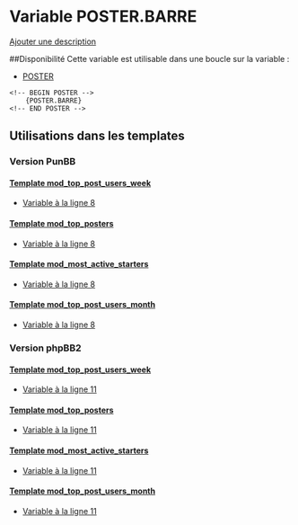 # Variable POSTER.BARRE
[Ajouter une description](https://fa-tvars.appspot.com/var/POSTER.BARRE)

##Disponibilité
Cette variable est utilisable dans une boucle sur la variable :
* [POSTER](POSTER.md#readme)

```
<!-- BEGIN POSTER -->
    {POSTER.BARRE}
<!-- END POSTER -->
```

## Utilisations dans les templates

### Version PunBB

#### [Template mod_top_post_users_week](punbb/mod_top_post_users_week.md#readme)
* [Variable &agrave; la ligne 8](../punbb/mod_top_post_users_week.tpl#L8)

#### [Template mod_top_posters](punbb/mod_top_posters.md#readme)
* [Variable &agrave; la ligne 8](../punbb/mod_top_posters.tpl#L8)

#### [Template mod_most_active_starters](punbb/mod_most_active_starters.md#readme)
* [Variable &agrave; la ligne 8](../punbb/mod_most_active_starters.tpl#L8)

#### [Template mod_top_post_users_month](punbb/mod_top_post_users_month.md#readme)
* [Variable &agrave; la ligne 8](../punbb/mod_top_post_users_month.tpl#L8)

### Version phpBB2

#### [Template mod_top_post_users_week](subsilver/mod_top_post_users_week.md#readme)
* [Variable &agrave; la ligne 11](../subsilver/mod_top_post_users_week.tpl#L11)

#### [Template mod_top_posters](subsilver/mod_top_posters.md#readme)
* [Variable &agrave; la ligne 11](../subsilver/mod_top_posters.tpl#L11)

#### [Template mod_most_active_starters](subsilver/mod_most_active_starters.md#readme)
* [Variable &agrave; la ligne 11](../subsilver/mod_most_active_starters.tpl#L11)

#### [Template mod_top_post_users_month](subsilver/mod_top_post_users_month.md#readme)
* [Variable &agrave; la ligne 11](../subsilver/mod_top_post_users_month.tpl#L11)